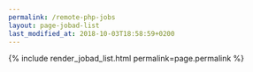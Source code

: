 ```yaml
---
permalink: /remote-php-jobs
layout: page-jobad-list
last_modified_at: 2018-10-03T18:58:59+0200
---
```

{% include render_jobad_list.html permalink=page.permalink %}
